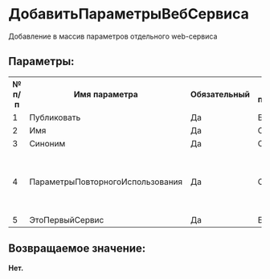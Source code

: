 ﻿
<h1>ДобавитьПараметрыВебСервиса</h1>
<p class="funcdesc">Добавление в массив параметров отдельного web-сервиса<br /></p><h2>Параметры:</h2><table>
<tr>
  <th height="16" width="10%"><b>№ п/п</b></th>
  <th height="16" width="20%"><b>Имя параметра</b></th>
  <th height="16" width="10%"><b>Обязательный</b></th>
  <th height="16" width="20%"><b>Тип параметра</b></th>
  <th height="16" width="40%"><b>Описание</b></th>	
</tr><tr>
  <td >1</td>
  <td >Публиковать</td>
  <td >Да</td>
  <td >Булево</td>
  <td >необходимость публикации сервиса</td>	
</tr><tr>
  <td >2</td>
  <td >Имя</td>
  <td >Да</td>
  <td >Строка</td>
  <td >имя сервисв</td>	
</tr><tr>
  <td >3</td>
  <td >Синоним</td>
  <td >Да</td>
  <td >Строка</td>
  <td >точка подключения сервиса</td>	
</tr><tr>
  <td >4</td>
  <td >ПараметрыПовторногоИспользования</td>
  <td >Да</td>
  <td >Строка</td>
  <td >параметры режима
повторного использования сеансов. Если параметр пропущен, то
это эквивалентно следующим значениям, установленным по умолчанию:
mode: AutoUse
max-age: 20s
pool-size: 10
pool-timeout: 5s
Подробности: https://its.1c.ru/db/v8314doc#bookmark:adm:TI000000940</td>	
</tr><tr>
  <td >5</td>
  <td >ЭтоПервыйСервис</td>
  <td >Да</td>
  <td >Булево</td>
  <td >флаг для инициализации массива web-сервисов</td>	
</tr></table><h2>Возвращаемое значение:</h2>
<b>Нет. </b><br />
